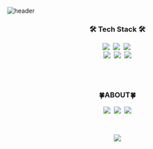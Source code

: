 

![header](https://capsule-render.vercel.app/api?type=slice&color=9370DB&fontColor=E6E6FA&height=250&fontAlign=50&section=header&text=HyoBin&fontSize=70&animation=fadeIn)
<br />

<h3 align="center">🛠 Tech Stack 🛠</h3>
<p align="center">
    <img src="https://img.shields.io/badge/Sass-CC6699?style=flat-square&logo=Sass&logoColor=white" />&nbsp
    <img src="https://img.shields.io/badge/React-61DAFB?style=flat-square&logo=React.js&logoColor=white" />&nbsp
<!--     <img src="https://img.shields.io/badge/Unity-000000?style=flat-square&logo=Unity&logoColor=white" />&nbsp -->
    <img src="https://img.shields.io/badge/CSS3-1572B6?style=flat-square&logo=CSS3&logoColor=white" />&nbsp
    <br />
    <img src="https://img.shields.io/badge/TypeScript-3178C6?style=flat-square&logo=TypeScript&logoColor=white" />&nbsp
<!--     <img src="https://img.shields.io/badge/C++-00599C?style=flat-square&logo=C%2B%2B&logoColor=white" />&nbsp -->
    <img src="https://img.shields.io/badge/JavaScript-F7DF1E?style=flat-square&logo=JavaScript&logoColor=white" />&nbsp
    <img src="https://img.shields.io/badge/Next.js-000000?style=flat-square&logo=Next.js&logoColor=white" />
</p>

<br />
<br />
<h3 align="center">🍀ABOUT🍀</h3>
<p align="center">
    <a href="https://devstu.co.kr"><img src="https://img.shields.io/badge/Devstu-00B0EA?style=flat-square&logo=Iconify&logoColor=white" /></a>&nbsp
 <a href="https://www.notion.so/Hyobin-6c934be7ef6341f78f895e24b84cfd15"><img src="https://img.shields.io/badge/Portfolio-14BF96?style=flat-square&logo=Instacart&logoColor=white" /></a>&nbsp
    <a href="mailto:hbin12212@gmail.com"
        ><img src="https://img.shields.io/badge/Gmail-EA4335?style=flat-square&logo=Gmail&logoColor=white"
    /></a>
</p>
<br />

  <div align=center>

![](https://readme-stickers.vercel.app/api/kodeveloper?name=김효빈&theme=dark)
	
</div>
